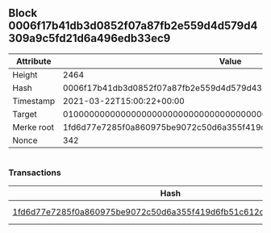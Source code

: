 ## Block 0006f17b41db3d0852f07a87fb2e559d4d579d4309a9c5fd21d6a496edb33ec9

Attribute | Value
--- | ---
Height | 2464
Hash | 0006f17b41db3d0852f07a87fb2e559d4d579d4309a9c5fd21d6a496edb33ec9
Timestamp | 2021-03-22T15:00:22+00:00
Target | 0100000000000000000000000000000000000000000000000000000000000000
Merke root | 1fd6d77e7285f0a860975be9072c50d6a355f419d6fb51c612cbae5563c5a2a0
Nonce | 342

```

```

### Transactions

Hash | Amount
--- | ---
[1fd6d77e7285f0a860975be9072c50d6a355f419d6fb51c612cbae5563c5a2a0](1fd6d77e7285f0a860975be9072c50d6a355f419d6fb51c612cbae5563c5a2a0.md) | 10.00000000 SKEPTI 
